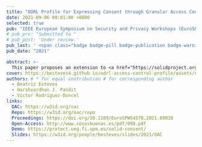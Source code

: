 ```yaml
---
title: "ODRL Profile for Expressing Consent through Granular Access Control Policies in Solid"
date: 2021-09-06 00:01:00 +0800
selected: true
pub: "IEEE European Symposium on Security and Privacy Workshops (EuroS&PW)"
# pub_pre: "Submitted to "
# pub_post: 'Under review.'
pub_last: ' <span class="badge badge-pill badge-publication badge-warning">Workshop</span>'
pub_date: "2021"

abstract: >-
  This paper proposes an extension to <a href="https://solidproject.org/" target="_blank">Solid</a>'s <a href="https://solidproject.org/TR/wac" target="_blank">Web Access Control (WAC)</a> mechanism using <a href="https://www.w3.org/TR/odrl-model/" target="_blank">ODRL</a> and <a href="https://w3id.org/dpv" target="_blank">DPV</a> to enable more complex, regulation-aware data access rules.
cover: https://besteves4.github.io/odrl-access-control-profile/assets/oac_diagram.png
authors: # * for equal contribution # for corresponding author
  - Beatriz Esteves
  - Harshvardhan J. Pandit
  - Víctor Rodríguez-Doncel
links:
  OAC: https://w3id.org/oac
  Repo: https://w3id.org/oac/repo
  Proceedings: https://doi.org/10.1109/EuroSPW54576.2021.00038
  Open-Access: http://www.cosasbuenas.es/pdf/098.pdf
  Demo: https://protect.oeg.fi.upm.es/solid-consent/
  Slides: https://w3id.org/people/besteves/slides/2021/OAC
---
```

